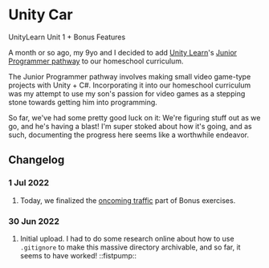# Unity Car
 UnityLearn Unit 1 + Bonus Features

 A month or so ago, my 9yo and I decided to add [Unity Learn](https://learn.unity.com/)'s [Junior Programmer pathway](https://learn.unity.com/pathway/junior-programmer) to our homeschool curriculum.
 
 The Junior Programmer pathway involves making small video game-type projects with Unity + C#. Incorporating it into our homeschool curriculum was my attempt to use my son's passion for video games as a stepping stone towards getting him into programming.

 So far, we've had some pretty good luck on it: We're figuring stuff out as we go, and he's having a blast! I'm super stoked about how it's going, and as such, documenting the progress here seems like a worthwhile endeavor.

## Changelog
### 1 Jul 2022
1. Today, we finalized the [oncoming traffic](https://learn.unity.com/tutorial/bonus-features-1-share-your-work#60901c59edbc2a002136af8e) part of Bonus exercises.
### 30 Jun 2022
1. Initial upload. I had to do some research online about how to use `.gitignore` to make this massive directory archivable, and so far, it seems to have worked! ::fistpump::
